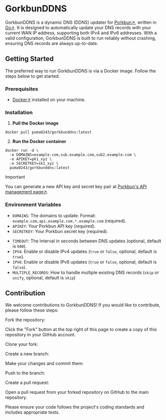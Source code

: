 # GorkbunDDNS
GorkbunDDNS is a dynamic DNS (DDNS) updater for [Porkbun↗](https://porkbun.com/), written in [Go↗](https://go.dev/). It is designed to automatically update your DNS records with your current WAN IP address, supporting both IPv4 and IPv6 addresses. With a valid configuration, GorkbunDDNS is built to run reliably without crashing, ensuring DNS records are always up-to-date.

## Getting Started
The preferred way to run GorkbunDDNS is via a Docker image. Follow the steps below to get started.

### Prerequisites

- [Docker↗](https://www.docker.com/get-started/) installed on your machine.

### Installation

1. **Pull the Docker image**
```console
docker pull puma0243/gorkbunddns:latest
```

2. **Run the Docker container**
```console
docker run -d \
  -e DOMAINS=example.com,sub.example.com,sub2.example.com \
  -e APIKEY=pk1_xyz \
  -e SECRETKEY=sk1_xyz \
  puma0243/gorkbunddns:latest
```

> [!IMPORTANT]
> You can generate a new API key and secret key pair at [Porkbun's API management page↗](https://porkbun.com/account/api).

### Environment Variables
- `DOMAINS`: The domains to update. Format: `example.com,api.example.com,*.example.com` (required).
- `APIKEY`: Your Porkbun API key (required).
- `SECRETKEY`: Your Porkbun secret key (required).
+ `TIMEOUT`: The interval in seconds between DNS updates (optional, default is `600`).
+ `IPV4`: Enable or disable IPv4 updates (`true` or `false`, optional, default is `true`).
+ `IPV6`: Enable or disable IPv6 updates (`true` or `false`, optional, default is `false`).
+ `MULTIPLE_RECORDS`: How to handle multiple existing DNS records (`skip` or `unify`, optional, default is `skip`)

## Contribution
We welcome contributions to GorkbunDDNS! If you would like to contribute, please follow these steps:

Fork the repository:

Click the "Fork" button at the top right of this page to create a copy of this repository in your GitHub account.

Clone your fork:

Create a new branch:

Make your changes and commit them:

Push to the branch:

Create a pull request:

Open a pull request from your forked repository on GitHub to the main repository.

Please ensure your code follows the project's coding standards and includes appropriate tests.
